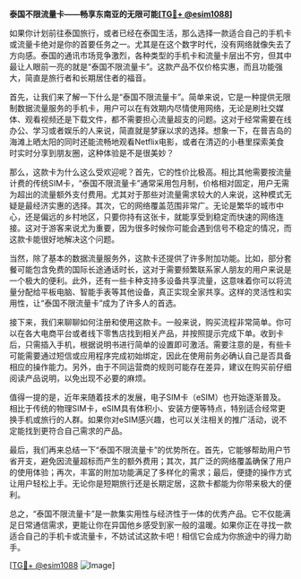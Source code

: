 **泰国不限流量卡——畅享东南亚的无限可能[[TG💪+ @esim1088](https://t.me/s/esim1088)]**

如果你计划前往泰国旅行，或者已经在泰国生活，那么选择一款适合自己的手机卡或流量卡绝对是你的首要任务之一。尤其是在这个数字时代，没有网络就像失去了方向感。泰国的通讯市场竞争激烈，各种类型的手机卡和流量卡层出不穷，但其中最让人眼前一亮的就是“泰国不限流量卡”。这款产品不仅价格实惠，而且功能强大，简直是旅行者和长期居住者的福音。

首先，让我们来了解一下什么是“泰国不限流量卡”。简单来说，它是一种提供无限制数据流量服务的手机卡，用户可以在有效期内尽情使用网络，无论是刷社交媒体、观看视频还是下载文件，都不需要担心流量超支的问题。这对于经常需要在线办公、学习或者娱乐的人来说，简直就是梦寐以求的选择。想象一下，在普吉岛的海滩上晒太阳的同时还能流畅地观看Netflix电影，或者在清迈的小巷里探索美食时实时分享到朋友圈，这种体验是不是很美妙？

那么，这款卡为什么这么受欢迎呢？首先，它的性价比极高。相比其他需要按流量计费的传统SIM卡，“泰国不限流量卡”通常采用包月制，价格相对固定，用户无需为超出的流量额外支付费用。尤其对于那些对流量需求较大的人来说，这种模式无疑是最经济实惠的选择。其次，它的网络覆盖范围非常广。无论是繁华的城市中心，还是偏远的乡村地区，只要你持有这张卡，就能享受到稳定而快速的网络连接。这对于游客来说尤为重要，因为很多时候你可能会遇到信号不稳定的情况，而这款卡能很好地解决这个问题。

当然，除了基本的数据流量服务外，这款卡还提供了许多附加功能。比如，部分套餐可能包含免费的国际长途通话时长，这对于需要频繁联系家人朋友的用户来说是一个极大的便利。此外，还有一些卡种支持多设备共享流量，这意味着你可以将流量分配给平板电脑、智能手表等其他设备，真正实现全家共享。这样的灵活性和实用性，让“泰国不限流量卡”成为了许多人的首选。

接下来，我们来聊聊如何注册和使用这款卡。一般来说，购买流程非常简单。你可以在各大电商平台或者线下零售店找到相关产品，并按照提示完成下单。收到卡后，只需插入手机，根据说明书进行简单的设置即可激活。需要注意的是，有些卡可能需要通过短信或应用程序完成初始绑定，因此在使用前务必确认自己是否具备相应的操作能力。另外，由于不同运营商的规则可能存在差异，建议在购买前仔细阅读产品说明，以免出现不必要的麻烦。

值得一提的是，近年来随着技术的发展，电子SIM卡（eSIM）也开始逐渐普及。相比于传统的物理SIM卡，eSIM具有体积小、安装方便等特点，特别适合经常更换手机或旅行的人群。如果你对eSIM感兴趣，也可以关注相关的推广活动，说不定能找到更符合自己需求的产品。

最后，我们再来总结一下“泰国不限流量卡”的优势所在。首先，它能够帮助用户节省开支，避免因流量超标而产生的额外费用；其次，其广泛的网络覆盖确保了用户的使用体验；再次，丰富的附加功能满足了多样化的需求；最后，便捷的操作方式让用户轻松上手。无论你是短期旅行还是长期定居，这款卡都能为你带来极大的便利。

总之，“泰国不限流量卡”是一款集实用性与经济性于一体的优秀产品。它不仅能满足日常通信需求，更能让你在异国他乡感受到家一般的温暖。如果你正在寻找一款适合自己的手机卡或流量卡，不妨试试这款卡吧！相信它会成为你旅途中的得力助手。

[[TG💪+ @esim1088](https://t.me/s/esim1088) ![Image](https://i.postimg.cc/4NQfJmqS/Snipaste-2025-05-13-00-14-12.png)]
